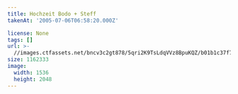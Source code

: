 ```yaml
---
title: Hochzeit Bodo + Steff
takenAt: '2005-07-06T06:58:20.000Z'

license: None
tags: []
url: >-
  //images.ctfassets.net/bncv3c2gt878/5qri2K9TsLdqVVz8BpuKQZ/b01b1c37f7ee45c1279902e29970f28c/hochzeit-bodo--steff_4560369644_o
size: 1162333
image:
  width: 1536
  height: 2048
---
```

